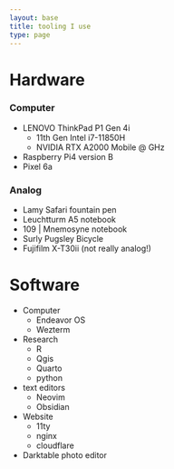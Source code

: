 ```yaml
---
layout: base
title: tooling I use
type: page
---
```

# Hardware

### Computer
- LENOVO ThinkPad P1 Gen 4i
	- 11th Gen Intel i7-11850H
	- NVIDIA RTX A2000 Mobile @  GHz
- Raspberry Pi4 version B
- Pixel 6a

### Analog
- Lamy Safari fountain pen
- Leuchtturm A5 notebook
- 109 | Mnemosyne notebook
- Surly Pugsley Bicycle
- Fujifilm X-T30ii (not really analog!)

# Software

- Computer
	- Endeavor OS
	- Wezterm
- Research
	- R
	- Qgis
	- Quarto
	- python
- text editors
	- Neovim
	- Obsidian
- Website
	- 11ty
	- nginx
	- cloudflare
- Darktable photo editor





